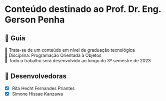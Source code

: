 <h1>Conteúdo destinado ao Prof. Dr. Eng. Gerson Penha</h1>
	
<h2> 🚦 Guia </h2>

<p>
🔹 Trata-se de um conteúdo em nível de graduação tecnológica <br>
🔹 Disciplina: Programação Orientada à Objetos <br>
🔹 Todo o trabalho será desenvolvido ao longo do 3º semestre de 2023 <br>
</p>    

<h2>
🛑 Desenvolvedoras
</h2>


- [x] Rita Hecht Fernandes Priantes <br>
- [x] Simone Hissae Kanzawa

<br><br>

